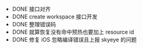 - DONE 接口对齐
- DONE create workspace 接口开发
- DONE 整理错误码
- DONE 就算恢复没有命中预热也要加上 resource id
- DONE 修复 iOS 忽略编译错误且上报 skyeye 的问题